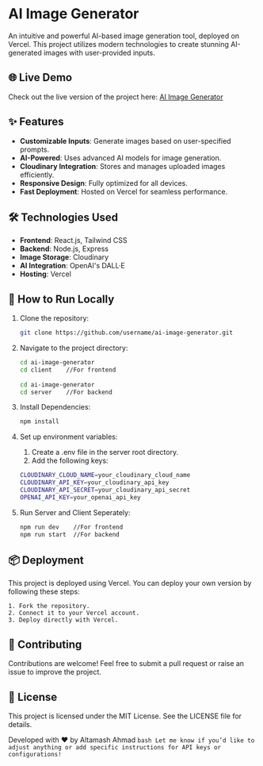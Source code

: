 # AI Image Generator

An intuitive and powerful AI-based image generation tool, deployed on Vercel. This project utilizes modern technologies to create stunning AI-generated images with user-provided inputs.

## 🌐 Live Demo

Check out the live version of the project here: [AI Image Generator](https://ai-image-generator-smoky-pi.vercel.app/)

## ✨ Features

- **Customizable Inputs**: Generate images based on user-specified prompts.
- **AI-Powered**: Uses advanced AI models for image generation.
- **Cloudinary Integration**: Stores and manages uploaded images efficiently.
- **Responsive Design**: Fully optimized for all devices.
- **Fast Deployment**: Hosted on Vercel for seamless performance.

## 🛠️ Technologies Used

- **Frontend**: React.js, Tailwind CSS
- **Backend**: Node.js, Express
- **Image Storage**: Cloudinary
- **AI Integration**: OpenAI's DALL·E
- **Hosting**: Vercel

## 🚀 How to Run Locally

1. Clone the repository:
   ```bash
   git clone https://github.com/username/ai-image-generator.git
   ```
2. Navigate to the project directory:
   ```bash
   cd ai-image-generator
   cd client    //For frontend
 
   cd ai-image-generator
   cd server    //For backend
   ```
3. Install Dependencies:
   ```bash
   npm install
   ```
4. Set up environment variables:

    1. Create a .env file in the server root directory.
    2. Add the following keys:

    ```bash
    CLOUDINARY_CLOUD_NAME=your_cloudinary_cloud_name
    CLOUDINARY_API_KEY=your_cloudinary_api_key
    CLOUDINARY_API_SECRET=your_cloudinary_api_secret
    OPENAI_API_KEY=your_openai_api_key
    ```
5. Run Server and Client Seperately:
   ```bash
   npm run dev    //For frontend
   npm run start  //For backend
   ```

## 📦 Deployment
This project is deployed using Vercel. You can deploy your own version by following these steps:

    1. Fork the repository.
    2. Connect it to your Vercel account.
    3. Deploy directly with Vercel.

## 🙌 Contributing
Contributions are welcome! Feel free to submit a pull request or raise an issue to improve the project.

## 📄 License
This project is licensed under the MIT License. See the LICENSE file for details.


Developed with ❤️ by Altamash Ahmad
    ```bash
    Let me know if you’d like to adjust anything or add specific instructions for API keys or configurations!
    ```